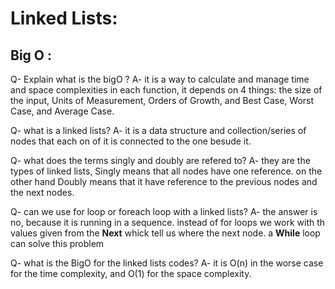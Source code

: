 # Linked Lists:
 ## Big O : 
 Q- Explain what is the bigO ? 
 A- it is a way to calculate and manage time and space complexities in each function, it depends on 4 things: the size of the input, Units of Measurement, Orders of Growth, and Best Case, Worst Case, and Average Case.

 Q- what is a linked lists?
 A- it is a data structure and collection/series of nodes that each on of it is connected to the one besude it.

 Q- what does the terms singly and doubly are refered to? 
 A- they are the types of linked lists, Singly means that all nodes have one reference. on the other hand Doubly means that it have reference to the previous nodes and the next nodes.

 Q- can we use for loop or foreach loop with a linked lists?
 A- the answer is no, because it is running in a sequence. instead of for loops we work with th values given from the **Next** whick tell us where the next node. a **While** loop can solve this problem 

 Q- what is the BigO for the linked lists codes?
 A- it is O(n) in the worse case for the time complexity, and O(1) for the space complexity.

 


